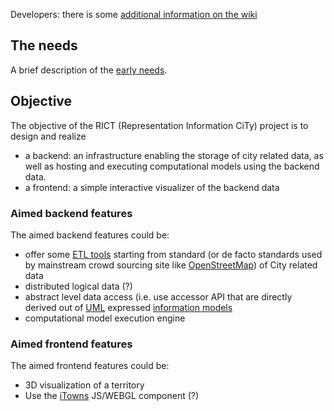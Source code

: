 Developers: there is some [additional information on the wiki](https://github.com/MEPP-team/RICT/wiki)

## The needs
A brief description of the [early needs](https://github.com/MEPP-team/RICT/blob/master/Doc/Devel/Needs/EarlyNeeds.md).

## Objective
The objective of the RICT (Representation Information CiTy) project is to design and realize 
  * a backend: an infrastructure enabling the storage of city related data, as well as hosting and executing computational models using the backend data.  
  * a frontend: a simple interactive visualizer of the backend data 
 
### Aimed backend features
The aimed backend features could be:
 * offer some [ETL tools](https://en.wikipedia.org/wiki/Extract,_transform,_load) starting from standard (or de facto standards used by mainstream crowd sourcing site like [OpenStreetMap](https://en.wikipedia.org/wiki/OpenStreetMap)) of City related data   
 * distributed logical data (?)
 * abstract level data access (i.e. use accessor API that are directly derived out of [UML](https://en.wikipedia.org/wiki/Unified_Modeling_Language) expressed [information models](https://en.wikipedia.org/wiki/Information_model)  
 * computational model execution engine
 
 ### Aimed frontend features
 The aimed frontend features could be:
   * 3D visualization of a territory
   * Use the [iTowns](http://www.itowns-project.org/) JS/WEBGL component (?)
